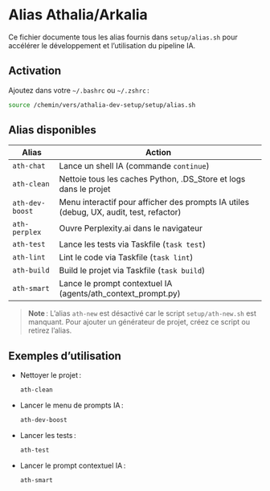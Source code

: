 # Alias Athalia/Arkalia

Ce fichier documente tous les alias fournis dans `setup/alias.sh` pour accélérer le développement et l’utilisation du pipeline IA.

## Activation
Ajoutez dans votre `~/.bashrc` ou `~/.zshrc` :
```bash
source /chemin/vers/athalia-dev-setup/setup/alias.sh
```

## Alias disponibles

| Alias         | Action                                                                                   |
|---------------|-----------------------------------------------------------------------------------------|
| `ath-chat`    | Lance un shell IA (commande `continue`)                                                 |
| `ath-clean`   | Nettoie tous les caches Python, .DS_Store et logs dans le projet                        |
| `ath-dev-boost` | Menu interactif pour afficher des prompts IA utiles (debug, UX, audit, test, refactor) |
| `ath-perplex` | Ouvre Perplexity.ai dans le navigateur                                                  |
| `ath-test`    | Lance les tests via Taskfile (`task test`)                                              |
| `ath-lint`    | Lint le code via Taskfile (`task lint`)                                                 |
| `ath-build`   | Build le projet via Taskfile (`task build`)                                             |
| `ath-smart`   | Lance le prompt contextuel IA (agents/ath_context_prompt.py)                            |

> **Note** : L’alias `ath-new` est désactivé car le script `setup/ath-new.sh` est manquant. Pour ajouter un générateur de projet, créez ce script ou retirez l’alias.

## Exemples d’utilisation

- Nettoyer le projet :
  ```bash
  ath-clean
  ```
- Lancer le menu de prompts IA :
  ```bash
  ath-dev-boost
  ```
- Lancer les tests :
  ```bash
  ath-test
  ```
- Lancer le prompt contextuel IA :
  ```bash
  ath-smart
  ``` 